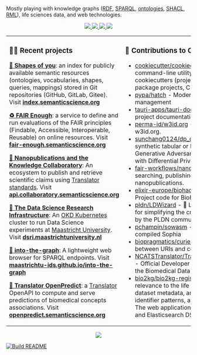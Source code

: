 Mostly playing with knowledge graphs ([RDF](https://www.w3.org/RDF/), [SPARQL](https://www.w3.org/TR/sparql11-query/), [ontologies](https://www.w3.org/OWL), [SHACL](https://www.w3.org/TR/shacl/), [RML](https://rml.io)), life sciences data, and web technologies.

<div align="center">
	<a href="https://orcid.org/0000-0002-1501-1082" target="_blank">
		<img src="https://img.shields.io/badge/ORCID-0000--0002--1501--1082-a6ce39?logo=orcid" />
	</a>
	<a href="https://scholar.google.fr/citations?user=G59f3woAAAAJ" target="_blank">
		<img src="https://img.shields.io/badge/Google%20Scholar-Vincent%20Emonet-4d90fe?logo=google-scholar" />
	</a>
	<a href="https://dblp.uni-trier.de/pid/152/9320" target="_blank">
		<img src="https://img.shields.io/badge/DBLP-Vincent%20Emonet-f8c91f?logo=dblp" />
	</a>
	<a href="https://www.semanticscholar.org/author/Vincent-Emonet/2467370" target="_blank">
		<img src="https://img.shields.io/badge/Semantic%20Scholar-Vincent%20Emonet-237aaa" />
	</a>
</div>

<table><tr><td valign="top" width="50%">

### 👨‍💻 Recent projects
[**💠 Shapes of you**](https://github.com/vemonet/shapes-of-you): an index for publicly available semantic resources (ontologies,  vocabularies, shapes, queries, mappings) stored in Git repositories  (GitHub, GitLab, Gitee). Visit **[index.semanticscience.org](https://index.semanticscience.org)** 

[**♻️ FAIR Enough**](https://github.com/MaastrichtU-IDS/fair-enough): a service to define and run evaluations of the FAIR principles (Findable, Accessible, Interoperable, Reusable) on online resources. Visit **[fair-enough.semanticscience.org](https://fair-enough.semanticscience.org)** 

[**🔬 Nanopublications and the Knowledge Collaboratory**](http://nanopub.org/wordpress/): An ecosystem to publish and retrieve scientific claims using [Translator standards](https://github.com/NCATSTranslator/ReasonerAPI). Visit **[api.collaboratory.semanticscience.org](https://api.collaboratory.semanticscience.org/)**

[**🔭 The Data Science Research Infrastructure**](https://dsri.maastrichtuniversity.nl): An [OKD Kubernetes](https://www.okd.io/) cluster to run Data Science experiments at [Maastricht University](https://maastrichtuniversity.nl). Visit [**dsri.maastrichtuniversity.nl**](https://dsri.maastrichtuniversity.nl)

[**🧭 into-the-graph**](https://github.com/MaastrichtU-IDS/into-the-graph): A lightweight web browser for SPARQL endpoints. Visit **[maastrichtu-ids.github.io/into-the-graph](https://maastrichtu-ids.github.io/into-the-graph)**

[**🔮 Translator OpenPredict**](https://github.com/MaastrichtU-IDS/translator-openpredict): a [Translator](https://ncats.nih.gov/translator) OpenAPI to compute and serve predictions of biomedical concepts associations. Visit **[openpredict.semanticscience.org](https://openpredict.semanticscience.org/)**

</td><td valign="top" width="50%">

### 🧞 Contributions to Open Source
<!-- contributions starts -->
* [cookiecutter/cookiecutter](https://github.com/cookiecutter/cookiecutter) - A cross-platform command-line utility that creates projects from cookiecutters (project templates), e.g. Python package projects, C projects.
* [pypa/hatch](https://github.com/pypa/hatch) - Modern, extensible Python project management
* [tauri-apps/tauri-docs](https://github.com/tauri-apps/tauri-docs) - The source for all Tauri project documentation.
* [perma-id/w3id.org](https://github.com/perma-id/w3id.org) - Website source code for w3id.org.
* [sunchang0124/dp_cgans](https://github.com/sunchang0124/dp_cgans) - A library to generate synthetic tabular or RDF data using Conditional Generative Adversary Networks (GANs) combined with Differential Privacy techniques.
* [fair-workflows/nanopub](https://github.com/fair-workflows/nanopub) - Python client for searching, publishing and modifying nanopublications.
* [elixir-europe/biohackathon-projects-2023](https://github.com/elixir-europe/biohackathon-projects-2023) - Project code for BioHackathon Europe 2023.
* [pldn/LDWizard](https://github.com/pldn/LDWizard) - 🧙 LDWizard: A generic framework for simplifying the creation of linked data. Supported by the PLDN community.
* [pchampin/sowasm](https://github.com/pchampin/sowasm) - RDF playground using WASM-compiled Sophia
* [biopragmatics/curies.rs](https://github.com/biopragmatics/curies.rs) - 🦀 Idiomatic conversion between URIs and compact URIs (CURIEs) in Rust
* [NCATSTranslator/TranslatorTechnicalDocumentation](https://github.com/NCATSTranslator/TranslatorTechnicalDocumentation) - Official Developer Documentation repository for the Biomedical Data Translator
* [bio2kg/bio2kg-registry](https://github.com/bio2kg/bio2kg-registry) - A registry of datasets of relevance to the life sciences. The registry contains dataset metadata, and assigns namespaces, identifier patterns, and URL templates for link outs. The web application provides GraphQL, REST API, and Elasticsearch DSL API.
<!-- contributions ends -->

</td></tr>

</table>

<div align="center">
    <a href="https://github.com/anuraghazra/github-readme-stats" target="_blank">
        <img src="https://github-readme-stats.vercel.app/api?username=vemonet&show_icons=true" />
    </a>
</div>

<a href="https://github.com/vemonet/vemonet/actions"><img src="https://github.com/vemonet/vemonet/workflows/Build%20README/badge.svg" alt="Build README"></a>

<!-- 
<a href="https://github.com/vemonet/vemonet/actions"><img src="https://github.com/vemonet/vemonet/workflows/Build%20README/badge.svg" align="right" alt="Build README"></a> <a href="https://simonwillison.net/2020/Jul/10/self-updating-profile-readme/">Built using simonw self-updating README</a>

<a href="https://github.com/vemonet/rdflib-endpoint" target="_blank">
	<img src="https://img.shields.io/badge/GitHub-vemonet/rdflib--endpoint-24292e?logo=github" />
</a>

[**📜 Publications on Google Scholar**](https://scholar.google.com/citations?hl=en&user=G59f3woAAAAJ&sortby=pubdate)

[**📬 Contact me on Gitter**](https://gitter.im/vemonet)

Personal stats API:

[![Vincent's GitHub stats](https://github-readme-stats.vercel.app/api?username=vemonet&show_icons=true)](https://github.com/anuraghazra/github-readme-stats)

### Releases 🏷️
<!-- recent_releases starts --

<!-- recent_releases ends --

<!-- See [all releases](https://github.com/vemonet/vemonet/blob/main/releases.md) --

-->
